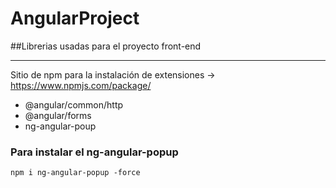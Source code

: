 # AngularProject

##Librerias usadas para el proyecto front-end
***
Sitio de npm para la instalación de extensiones -> https://www.npmjs.com/package/
* @angular/common/http
* @angular/forms
* ng-angular-poup

### Para instalar el ng-angular-popup
```
npm i ng-angular-popup -force
```
